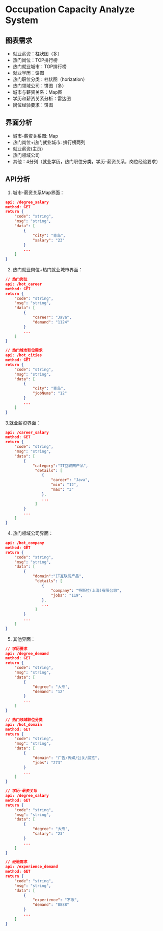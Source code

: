 # Occupation Capacity Analyze System

## 图表需求

+ 就业薪资：柱状图（多）
+ 热门岗位：TOP排行榜
+ 热门就业城市：TOP排行榜
+ 就业学历：饼图
+ 热门职位分类：柱状图（horization）
+ 热门领域公司：饼图（多）
+ 城市与薪资关系：Map图
+ 学历和薪资关系分析：雷达图
+ 岗位经验要求：饼图

## 界面分析

+ 城市-薪资关系图: Map
+ 热门岗位+热门就业城市: 排行榜两列
+ 就业薪资(主页)
+ 热门领域公司
+ 其他：4分列（就业学历，热门职位分类，学历-薪资关系，岗位经验要求）

## API分析

1. 城市-薪资关系Map界面：

~~~json
api: /degree_salary
method: GET
return {
    "code": "string",
    "msg": "string",
    "data": [
        {
            "city": "青岛",
            "salary": "23" 
        }
        ...
    ]
}
~~~

2. 热门就业岗位+热门就业城市界面：

~~~json
// 热门岗位
api: /hot_career
method: GET
return {
    "code": "string",
    "msg": "string",
    "data": [
        {
            "career": "Java",
            "demand": "1124" 
        }
        ...
    ]
}

// 热门城市职位需求
api: /hot_cities
method: GET
return {
    "code": "string",
    "msg": "string",
    "data": [
        {
            "city": "青岛",
            "jobNums": "12" 
        }
        ...
    ]
}
~~~

3.就业薪资界面：

~~~json
api: /career_salary
method: GET
return {
    "code": "string",
    "msg": "string",
    "data": [
        {
            "category":"IT互联网产品",
             "details": [
                {
                    "career": "Java",
                    "min": "12",
                    "max": "3"
                },
                ...
             ]
        }
        ...
    ]
}
~~~

4. 热门领域公司界面：

~~~json
api: /hot_company
method: GET
return {
    "code": "string",
    "msg": "string",
    "data": [
        {
            "domain":"IT互联网产品",
             "details": [
                {
                    "company": "特斯拉(上海)有限公司",
                    "jobs": "119",
                },
                ...
             ]
        }
        ...
    ]
}
~~~

5. 其他界面：

~~~json
// 学历要求
api: /degree_demand
method: GET
return {
    "code": "string",
    "msg": "string",
    "data": [
        {
            "degree": "大专",
            "demand": "12" 
        }
        ...
    ]
}

// 热门领域职位分类
api: /hot_domain
method: GET
return {
    "code": "string",
    "msg": "string",
    "data": [
        {
            "domain": "广告/传媒/公关/展览",
            "jobs": "273" 
        }
        ...
    ]
}

// 学历-薪资关系
api: /degree_salary
method: GET
return {
    "code": "string",
    "msg": "string",
    "data": [
        {
            "degree": "大专",
            "salary": "23" 
        }
        ...
    ]
}

// 经验需求
api: /experience_demand
method: GET
return {
    "code": "string",
    "msg": "string",
    "data": [
        {
            "experience": "不限",
            "demand": "8888" 
        }
        ...
    ]
}
~~~